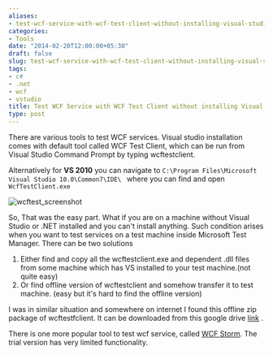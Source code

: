 ```yaml
---
aliases:
- test-wcf-service-with-wcf-test-client-without-installing-visual-studio
categories:
- Tools
date: "2014-02-20T12:00:00+05:30"
draft: false
slug: test-wcf-service-with-wcf-test-client-without-installing-visual-studio
tags:
- c#
- .net
- wcf
- vstudio
title: Test WCF Service with WCF Test Client without installing Visual Studio
type: post
---
```

There are various tools to test WCF services. Visual studio installation comes with default tool called WCF Test Client, which can be run from Visual Studio Command Prompt by typing wcftestclient.

<!--more-->

Alternatively for **VS 2010** you can navigate to `C:\Program Files\Microsoft Visual Studio 10.0\Common7\IDE\ ` where you can find and open `WcfTestClient.exe`

<img src="http://i1370.photobucket.com/albums/ag256/kushdilip/wcftestclient_zps51e80bc6.png" alt="wcftest_screenshot" />

So, That was the easy part. What if you are on a machine without Visual Studio or .NET installed and you can't install anything. Such condition arises when you want to test services on a test machine inside Microsoft Test Manager.
There can be two solutions

1. Either find and copy all the wcftestclient.exe and dependent .dll files from some machine which has VS installed to your test machine.(not quite easy)
2. Or find offline version of wcftestclient and somehow transfer it to test machine. (easy but it's hard to find the offline version)

I was in similar situation and somewhere on internet I found this offline zip package of wcftestfclient. It can be downloaded from this google drive [link](https://drive.google.com/file/d/0B9Ls5oqJy_3paGFIZXB2cDRWdFk/edit?usp=sharing) .

There is one more popular tool to test wcf service, called [WCF Storm](http://www.wcfstorm.com/wcf/Default.aspx). The trial version has very limited functionality.
